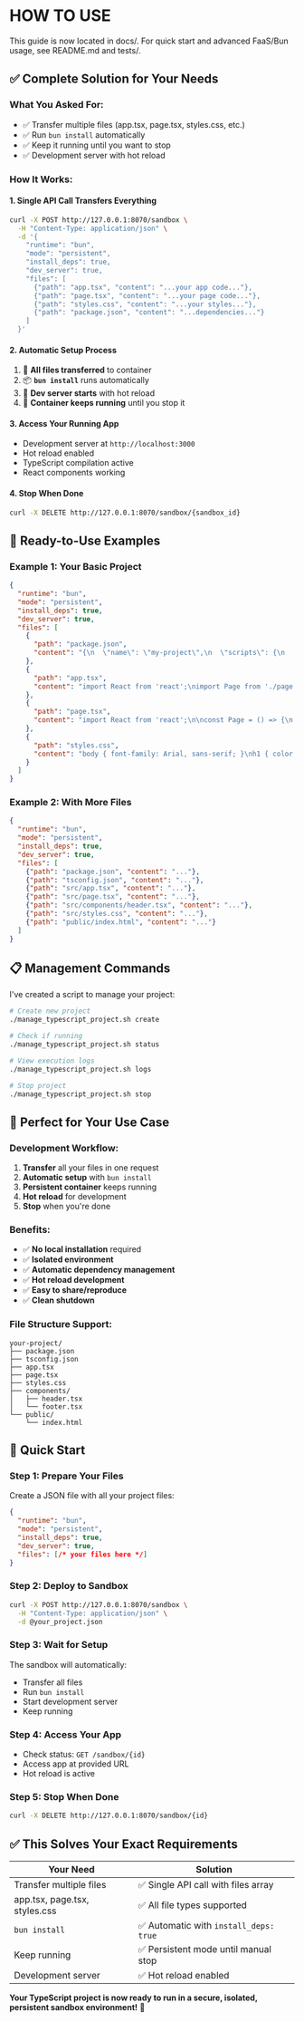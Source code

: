 # HOW TO USE

This guide is now located in docs/.
For quick start and advanced FaaS/Bun usage, see README.md and tests/.

## **✅ Complete Solution for Your Needs**

### **What You Asked For:**
- ✅ Transfer multiple files (app.tsx, page.tsx, styles.css, etc.)
- ✅ Run `bun install` automatically
- ✅ Keep it running until you want to stop
- ✅ Development server with hot reload

### **How It Works:**

#### **1. Single API Call Transfers Everything**
```bash
curl -X POST http://127.0.0.1:8070/sandbox \
  -H "Content-Type: application/json" \
  -d '{
    "runtime": "bun",
    "mode": "persistent",
    "install_deps": true,
    "dev_server": true,
    "files": [
      {"path": "app.tsx", "content": "...your app code..."},
      {"path": "page.tsx", "content": "...your page code..."},
      {"path": "styles.css", "content": "...your styles..."},
      {"path": "package.json", "content": "...dependencies..."}
    ]
  }'
```

#### **2. Automatic Setup Process**
1. 📁 **All files transferred** to container
2. 📦 **`bun install`** runs automatically
3. 🚀 **Dev server starts** with hot reload
4. 🔄 **Container keeps running** until you stop it

#### **3. Access Your Running App**
- Development server at `http://localhost:3000`
- Hot reload enabled
- TypeScript compilation active
- React components working

#### **4. Stop When Done**
```bash
curl -X DELETE http://127.0.0.1:8070/sandbox/{sandbox_id}
```

## **🚀 Ready-to-Use Examples**

### **Example 1: Your Basic Project**
```json
{
  "runtime": "bun",
  "mode": "persistent",
  "install_deps": true,
  "dev_server": true,
  "files": [
    {
      "path": "package.json",
      "content": "{\n  \"name\": \"my-project\",\n  \"scripts\": {\n    \"dev\": \"bun run --hot app.tsx\"\n  },\n  \"dependencies\": {\n    \"react\": \"^18.2.0\",\n    \"react-dom\": \"^18.2.0\"\n  },\n  \"devDependencies\": {\n    \"@types/react\": \"^18.2.0\",\n    \"typescript\": \"^5.0.0\"\n  }\n}"
    },
    {
      "path": "app.tsx",
      "content": "import React from 'react';\nimport Page from './page';\n\nconst App = () => {\n  return (\n    <div>\n      <h1>My TypeScript App</h1>\n      <Page />\n    </div>\n  );\n};\n\nexport default App;"
    },
    {
      "path": "page.tsx", 
      "content": "import React from 'react';\n\nconst Page = () => {\n  return <div>This is my page component!</div>;\n};\n\nexport default Page;"
    },
    {
      "path": "styles.css",
      "content": "body { font-family: Arial, sans-serif; }\nh1 { color: #333; }"
    }
  ]
}
```

### **Example 2: With More Files**
```json
{
  "runtime": "bun",
  "mode": "persistent", 
  "install_deps": true,
  "dev_server": true,
  "files": [
    {"path": "package.json", "content": "..."},
    {"path": "tsconfig.json", "content": "..."},
    {"path": "src/app.tsx", "content": "..."},
    {"path": "src/page.tsx", "content": "..."},
    {"path": "src/components/header.tsx", "content": "..."},
    {"path": "src/styles.css", "content": "..."},
    {"path": "public/index.html", "content": "..."}
  ]
}
```

## **📋 Management Commands**

I've created a script to manage your project:

```bash
# Create new project
./manage_typescript_project.sh create

# Check if running
./manage_typescript_project.sh status

# View execution logs  
./manage_typescript_project.sh logs

# Stop project
./manage_typescript_project.sh stop
```

## **🎯 Perfect for Your Use Case**

### **Development Workflow:**
1. **Transfer** all your files in one request
2. **Automatic setup** with `bun install`
3. **Persistent container** keeps running
4. **Hot reload** for development
5. **Stop** when you're done

### **Benefits:**
- ✅ **No local installation** required
- ✅ **Isolated environment** 
- ✅ **Automatic dependency management**
- ✅ **Hot reload development**
- ✅ **Easy to share/reproduce**
- ✅ **Clean shutdown**

### **File Structure Support:**
```
your-project/
├── package.json
├── tsconfig.json  
├── app.tsx
├── page.tsx
├── styles.css
├── components/
│   ├── header.tsx
│   └── footer.tsx
└── public/
    └── index.html
```

## **🚀 Quick Start**

### **Step 1: Prepare Your Files**
Create a JSON file with all your project files:
```json
{
  "runtime": "bun",
  "mode": "persistent",
  "install_deps": true,
  "dev_server": true,
  "files": [/* your files here */]
}
```

### **Step 2: Deploy to Sandbox**
```bash
curl -X POST http://127.0.0.1:8070/sandbox \
  -H "Content-Type: application/json" \
  -d @your_project.json
```

### **Step 3: Wait for Setup**
The sandbox will automatically:
- Transfer all files
- Run `bun install`
- Start development server
- Keep running

### **Step 4: Access Your App**
- Check status: `GET /sandbox/{id}`
- Access app at provided URL
- Hot reload is active

### **Step 5: Stop When Done**
```bash
curl -X DELETE http://127.0.0.1:8070/sandbox/{id}
```

## **✅ This Solves Your Exact Requirements**

| Your Need | Solution |
|-----------|----------|
| Transfer multiple files | ✅ Single API call with files array |
| app.tsx, page.tsx, styles.css | ✅ All file types supported |
| `bun install` | ✅ Automatic with `install_deps: true` |
| Keep running | ✅ Persistent mode until manual stop |
| Development server | ✅ Hot reload enabled |

**Your TypeScript project is now ready to run in a secure, isolated, persistent sandbox environment!** 🎉